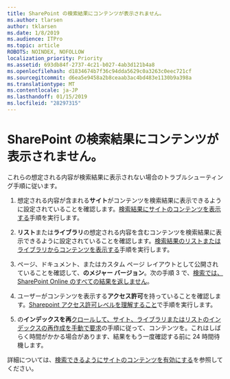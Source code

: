 ```yaml
---
title: SharePoint の検索結果にコンテンツが表示されません。
ms.author: tlarsen
author: tklarsen
ms.date: 1/8/2019
ms.audience: ITPro
ms.topic: article
ROBOTS: NOINDEX, NOFOLLOW
localization_priority: Priority
ms.assetid: 693db84f-2737-4c21-b027-4ab3d121b4a8
ms.openlocfilehash: d1834674b7f36c94dda5629c0a3263c0eec721cf
ms.sourcegitcommit: d6ea5e9458a2b8ceaab3ac4bd483e1130b9a398a
ms.translationtype: MT
ms.contentlocale: ja-JP
ms.lasthandoff: 01/15/2019
ms.locfileid: "28297315"
---
```

# <a name="content-doesnt-appear-in-sharepoint-search-results"></a>SharePoint の検索結果にコンテンツが表示されません。

これらの想定される内容が検索結果に表示されない場合のトラブルシューティング手順に従います。
  
1. 想定される内容が含まれる**サイト**がコンテンツを検索結果に表示できるように設定されていることを確認します。[検索結果にサイトのコンテンツを表示する](https://docs.microsoft.com/en-us/sharepoint/make-site-content-searchable#show-content-on-a-site-in-search-results)手順を実行します。
    
2. **リスト**または**ライブラリ**の想定される内容を含むコンテンツを検索結果に表示できるように設定されていることを確認します。[検索結果のリストまたはライブラリからコンテンツを表示する](https://docs.microsoft.com/en-us/sharepoint/make-site-content-searchable#show-content-from-lists-or-libraries-in-search-results)手順を実行します。 
    
3. ページ、ドキュメント、またはカスタム ページ レイアウトとして公開されていることを確認して、**のメジャー バージョン**。次の手順 3 で、[検索では、SharePoint Online のすべての結果を返しません](https://go.microsoft.com/fwlink/?linkid=874525)。
    
4. ユーザーがコンテンツを表示する**アクセス許可**を持っていることを確認します。[Sharepoint アクセス許可レベルを理解すること](https://go.microsoft.com/fwlink/?linkid=867071)で手順を実行します。
    
5. の**インデックスを再**[クロールして、サイト、ライブラリまたはリストのインデックスの再作成を手動で要求](https://docs.microsoft.com/en-us/sharepoint/crawl-site-content)の手順に従って、コンテンツを。これはしばらく時間がかかる場合があります、結果をもう一度確認する前に 24 時間待機します。
    
詳細については、[検索できるようにサイトのコンテンツを有効にする](https://docs.microsoft.com/en-us/sharepoint/make-site-content-searchable)を参照してください。 
  

